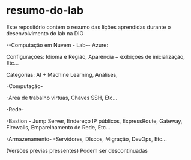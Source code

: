 # resumo-do-lab
Este repositório contém o resumo das lições aprendidas durante o desenvolvimento do lab na DIO

 --Computação em Nuvem - Lab--
Azure:

Configurações:
Idioma e Região,
Aparência + exibições de inicialização,
Etc...

Categorias:
AI + Machine Learning,
Análises,
 
 
 -Computação-
 
 -Area de trabalho virtuas,
 Chaves SSH,
 Etc...
 
 -Rede-
 
 -Bastion - Jump Server,
 Endereço IP públicos,
 ExpressRoute,
 Gateway,
 Firewalls, 
 Emparelhamento de Rede,
 Etc...

 -Armazenamento-
 -Servidores,
 DIscos,
 Migração,
 DevOps,
 Etc...


 (Versões prévias pressentes)
 Podem ser descontinuadas
